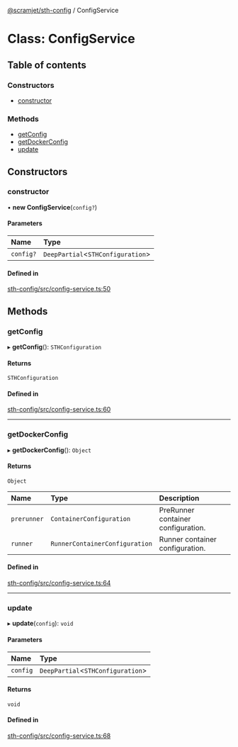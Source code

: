 [@scramjet/sth-config](../README.md) / ConfigService

# Class: ConfigService

## Table of contents

### Constructors

- [constructor](configservice.md#constructor)

### Methods

- [getConfig](configservice.md#getconfig)
- [getDockerConfig](configservice.md#getdockerconfig)
- [update](configservice.md#update)

## Constructors

### constructor

• **new ConfigService**(`config?`)

#### Parameters

| Name | Type |
| :------ | :------ |
| `config?` | `DeepPartial`<`STHConfiguration`\> |

#### Defined in

[sth-config/src/config-service.ts:50](https://github.com/scramjetorg/transform-hub/blob/HEAD/packages/sth-config/src/config-service.ts#L50)

## Methods

### getConfig

▸ **getConfig**(): `STHConfiguration`

#### Returns

`STHConfiguration`

#### Defined in

[sth-config/src/config-service.ts:60](https://github.com/scramjetorg/transform-hub/blob/HEAD/packages/sth-config/src/config-service.ts#L60)

___

### getDockerConfig

▸ **getDockerConfig**(): `Object`

#### Returns

`Object`

| Name | Type | Description |
| :------ | :------ | :------ |
| `prerunner` | `ContainerConfiguration` | PreRunner container configuration. |
| `runner` | `RunnerContainerConfiguration` | Runner container configuration. |

#### Defined in

[sth-config/src/config-service.ts:64](https://github.com/scramjetorg/transform-hub/blob/HEAD/packages/sth-config/src/config-service.ts#L64)

___

### update

▸ **update**(`config`): `void`

#### Parameters

| Name | Type |
| :------ | :------ |
| `config` | `DeepPartial`<`STHConfiguration`\> |

#### Returns

`void`

#### Defined in

[sth-config/src/config-service.ts:68](https://github.com/scramjetorg/transform-hub/blob/HEAD/packages/sth-config/src/config-service.ts#L68)
